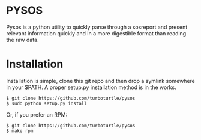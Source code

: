 # PYSOS

Pysos is a python utility to quickly parse through a sosreport and present relevant information quickly and in a more digestible format than reading the raw data.

# Installation

Installation is simple, clone this git repo and then drop a symlink somewhere in your $PATH. A proper setup.py installation method is in the works.

    $ git clone https://github.com/turboturtle/pysos
    $ sudo python setup.py install


Or, if you prefer an RPM:

    $ git clone https://github.com/turboturtle/pysos
    $ make rpm

